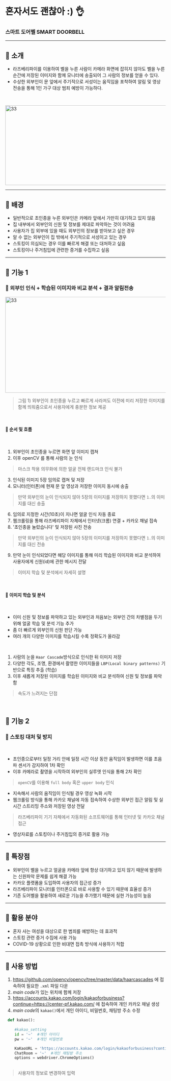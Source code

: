 # 혼자서도 괜찮아 :) :ok_hand:
### 스마트 도어벨  SMART DOORBELL 
___________
## :small_orange_diamond: 소개
* 라즈베리파이를 이용하여 벨을 누른 사람이 카메라 화면에 잡히지 않아도 벨을 누른 순간에 저장된 이미지와 함께 모니터에 송출되어 그 사람의 정보를 얻을 수 있다.
* 수상한 외부인이 문 앞에서 주기적으로 서성이는 움직임을 포착하여 알림 및 영상 전송을 통해 1인 가구 대상 범죄 예방이 가능하다. 
<br/>

<img src="https://user-images.githubusercontent.com/86276347/129689217-2c0fce42-f0e3-4d3f-896a-3b55a8089abf.jpg" width="600px" height="250px" title="33" alt="33"></img><br/>
_____________
## :small_orange_diamond: 배경
* 일반적으로 초인종을 누른 외부인은 카메라 앞에서 가만히 대기하고 있지 않음
* 집 내부에서 외부인의 신원 및 정보를 제대로 파악하는 것이 어려움
* 사용자가 집 외부에 있을 때도 외부인의 정보를 받아보고 싶은 경우
* 알 수 없는 외부인이 집 밖에서 주기적으로 서성이고 있는 경우 
* 스토킹이 의심되는 경우 이를 빠르게 해결 또는 대처하고 싶음
* 스토킹이나 주거침입에 관련한 증거를 수집하고 싶음
____________________
##  :small_orange_diamond: 기능 1 
### :small_blue_diamond: 외부인 인식 + 학습된 이미지와 비교 분석 + 결과 알림전송
<img src="https://user-images.githubusercontent.com/86276347/129696940-8cb7bb53-4e5c-493e-a9c2-b6673673f73d.jpg" width="590px" height="300px" title="33" alt="33"></img><br/>
>그림 1) 외부인이 초인종을 누르고 빠르게 사라져도 이전에 미리 저장한 이미지를 함께 띄워줌으로서 사용자에게 충분한 정보 제공
<br/>

####  :small_red_triangle_down: 순서 및 흐름
<br/>

1. 외부인이 초인종을 누르면 화면 앞 이미지 캡쳐 <br/>
2. 이후 openCV 를 통해 사람의 눈 인식
>마스크 착용 의무화에 의한 얼굴 전체 랜드마크 인식 불가
3. 인식된 이미지 5장 임의로 캡쳐 및 저장
4. 모니터(인터폰)에 현재 문 앞 영상과 저장한 이미지 동시에 송출
>만약 외부인의 눈이 인식되지 않아 5장의 이미지를 저장하지 못했다면 ```1.```의 이미지를 대신 송출
6. 임의로 지정한 시간(10초)이 지나면 얼굴 인식 자동 종료
7. 웹크롤링을 통해 라즈베리파이 자체에서 인터넷(크롬) 연결 + 카카오 채널 접속
8. '초인종을 눌렀습니다' 및 저장된 사진 전송
>만약 외부인의 눈이 인식되지 않아 5장의 이미지를 저장하지 못했다면 ```1.```의 이미지를 대신 전송 
9. 만약 눈이 인식되었다면 해당 이미지를 통해 미리 학습된 이미지와 비교 분석하여 사용자에게 신원(id)에 관한 메시지 전달
>이미지 학습 및 분석에서 자세히 설명
<br/>

####  :small_red_triangle_down: 이미지 학습 및 분석
<br/>

* 이미 신원 및 정보를 파악하고 있는 외부인과 처음보는 외부인 간의 차별점을 두기 위해 얼굴 학습 및 분석 기능 추가
* 좀 더 빠르게 외부인의 신원 판단 가능
* 여러 개의 다양한 이미지를 학습시킬 수록 정확도가 올라감
<br/>

1. 사람의 눈을 ```Haar Cascade```방식으로 인식한 뒤 이미지 저장
2. 다양한 각도, 조명, 환경에서 촬영한 이미지들을 ```LBP(Local binary patterns)``` 기반으로 특징 추출 (학습)
3. 이후 새롭게 저장된 이미지를 학습된 이미지와 비교 분석하여 신원 및 정보를 파악함
>속도가 느려지는 단점

<br/>


## :small_orange_diamond: 기능 2
###  :small_blue_diamond: 스토킹 대처 및 방지
<br/>

* 초인종으로부터 일정 거리 안에 일정 시간 이상 동안 움직임이 발생하면 이를 초음파 센서가 감지하여 1차 확인
* 이후 카메라로 촬영을 시작하여 외부인의 실루엣 인식을 통해 2차 확인
>```openCV```를 이용해 ```full body``` 혹은 ```upper body``` 인식 
* 지속해서 사람의 움직임이 인식될 경우 영상 녹화 시작
* 웹크롤링 방식을 통해 카카오 채널에 자동 접속하여 수상한 외부인 접근 알림 및 실시간 스트리밍 주소와 저장된 영상 전달  
>라즈베리파이 기기 자체에서 자동화된 소프트웨어를 통해 인터넷 및 카카오 채널 접근
* 영상자료를 스토킹이나 주거침입의 증거로 활용 가능
 _____________
 ## :small_orange_diamond: 특장점
* 외부인이 벨을 누르고 얼굴을 카메라 앞에 항상 대기하고 있지 않기 때문에 발생하는 신원파악 문제를 쉽게 해결 가능
* 카카오 플랫폼을 도입하여 사용자의 접근성 증가
* 라즈베리파이 모니터를 인터폰으로 바로 사용할 수 있기 때문에 효율성 증가
* 기존 도어벨을 활용하여 새로운 기능을 추가했기 때문에 실현 가능성이 높음
_______________
## :small_orange_diamond: 활용 분야
* 혼자 사는 여성을 대상으로 한 범죄를 예방하는 데 효과적
* 스토킹 관련 증거 수집에 사용 가능
* COVID-19 상황으로 인한 비대면 접촉 방식에 사용하기 적합
__________
## :small_orange_diamond: 사용 방법
1. https://github.com/opencv/opencv/tree/master/data/haarcascades
에 접속하여 필요한 ```.xml``` 파일 다운
2. *main code*가 있는 위치에 함께 저장
3. https://accounts.kakao.com/login/kakaoforbusiness?continue=https://center-pf.kakao.com/
에 접속하여 개인 카카오 채널 생성
4. *main code*의 ```kakao()```에서 개인 아이디, 비밀번호, 채팅방 주소 수정
```python
 def kakao():
    
    #kakao_setting
    id = '~'  #개인 아이디
    pw = '~'  #개인 비밀번호

    KaKaoURL = 'https://accounts.kakao.com/login/kakaoforbusiness?continue=https://center-pf.kakao.com/'
    ChatRoom = '~'  #개인 채팅방 주소
    options = webdriver.ChromeOptions()
    
```
>사용자의 정보로 변경하여 입력
